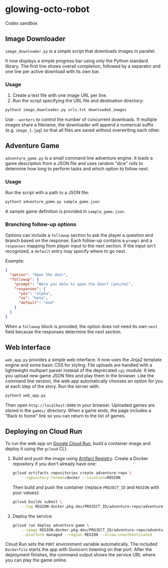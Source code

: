 # glowing-octo-robot
Codex sandbox

## Image Downloader

`image_downloader.py` is a simple script that downloads images in parallel.

It now displays a simple progress bar using only the Python standard library.
The first line shows overall completion, followed by a separator and one line
per active download with its own bar.

### Usage

1. Create a text file with one image URL per line.
2. Run the script specifying the URL file and destination directory:

```bash
python3 image_downloader.py urls.txt downloaded_images
```

Use `--workers` to control the number of concurrent downloads.
If multiple images share a filename, the downloader will append a numerical
suffix (e.g. `image_1.jpg`) so that all files are saved without overwriting
each other.

## Adventure Game

`adventure_game.py` is a small command line adventure engine.
It loads a game description from a JSON file and uses random "dice"
rolls to determine how long to perform tasks and which option to
follow next.

### Usage

Run the script with a path to a JSON file:

```bash
python3 adventure_game.py sample_game.json
```

A sample game definition is provided in `sample_game.json`.

### Branching follow-up options

Options can include a `followup` section to ask the player a question and
branch based on the response. Each follow-up contains a `prompt` and a
`responses` mapping from player input to the next section. If the input
isn't recognized, a `default` entry may specify where to go next.

Example:

```json
{
  "option": "Open the door",
  "followup": {
    "prompt": "Were you able to open the door? (yes/no)",
    "responses": {
      "yes": "alpha",
      "no": "beta",
      "default": "end"
    }
  }
}
```

When a `followup` block is provided, the option does not need its own
`next` field because the responses determine the next section.

## Web Interface

`web_app.py` provides a simple web interface. It now uses the Jinja2 template
engine and some basic CSS for styling. File uploads are handled with a
lightweight multipart parser instead of the deprecated `cgi` module.
It lets you upload new game JSON files and play them in the browser.
Like the command line version, the web app automatically chooses an option for you at each step of the story.
Run the server with:

```bash
python3 web_app.py
```

Then open `http://localhost:8000` in your browser.  Uploaded games are
stored in the `games/` directory. When a game ends, the page includes a
"Back to home" link so you can return to the list of games.

## Deploying on Cloud Run

To run the web app on [Google Cloud Run](https://cloud.google.com/run), build
a container image and deploy it using the `gcloud` CLI.

1. Build and push the image using [Artifact Registry](https://cloud.google.com/artifact-registry). Create a Docker repository if you don't already have one:

   ```bash
   gcloud artifacts repositories create adventure-repo \
       --repository-format=docker --location=REGION
   ```

   Then build and push the container (replace `PROJECT_ID` and `REGION` with your values):

   ```bash
   gcloud builds submit \
       --tag REGION-docker.pkg.dev/PROJECT_ID/adventure-repo/adventure-game .
   ```

2. Deploy the service:

   ```bash
   gcloud run deploy adventure-game \
       --image REGION-docker.pkg.dev/PROJECT_ID/adventure-repo/adventure-game \
       --platform managed --region REGION --allow-unauthenticated
   ```

Cloud Run sets the `PORT` environment variable automatically. The included
`Dockerfile` starts the app with Gunicorn listening on that port. After the
deployment finishes, the command output shows the service URL where you can
play the game online.
